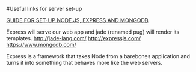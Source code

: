 #Useful links for server set-up

[GUIDE FOR SET-UP NODE.JS, EXPRESS AND MONGODB](http://cwbuecheler.com/web/tutorials/2013/node-express-mongo/)


Express will serve our web app and jade (renamed pug) will render its templates.
http://jade-lang.com/
http://expressjs.com/
https://www.mongodb.com/

Express is a framework that takes Node from a barebones application and turns it into something that behaves more like the web servers.
